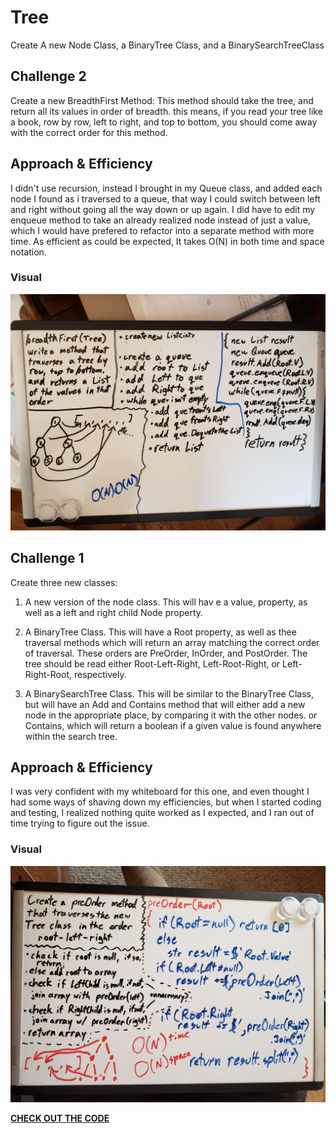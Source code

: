 # Tree
Create A new Node Class, a BinaryTree Class, and a BinarySearchTreeClass

## Challenge 2
Create a new BreadthFirst Method:
This method should take the tree, and return all its values in order of breadth. this means, if you read your tree like a book, row by row, left to right, and top to bottom, you should come away with the correct order for this method.

## Approach & Efficiency
I didn't use recursion, instead I brought in my Queue class, and added each node I found as i traversed to a queue, that way I could switch between left and right without going all the way down or up again. I did have to edit my enqueue method to take an already realized node instead of just a value, which I would have prefered to refactor into a separate method with more time. As efficient as could be expected, It takes O(N) in both time and space notation.

### Visual
![image](../../../assets/Breadth.jpg)

## Challenge 1
Create three new classes:  

1. A new version of the node class. This will hav e a value, property, as well as a left and right child Node property.  

2. A BinaryTree Class. This will have a Root property, as well as thee traversal methods which will return an array matching the correct order of traversal. These orders are PreOrder, InOrder, and PostOrder. The tree should be read either Root-Left-Right, Left-Root-Right, or Left-Right-Root, respectively.

3. A BinarySearchTree Class. This will be similar to the BinaryTree Class, but will have an Add and Contains method that will either add a new node in the appropriate place, by comparing it with the other nodes. or Contains, which will return a boolean if a given value is found anywhere within the search tree.

## Approach & Efficiency
I was very confident with my whiteboard for this one, and even thought I had some ways of shaving down my efficiencies, but when I started coding and testing, I realized nothing quite worked as I expected, and I ran out of time trying to figure out the issue.

### Visual
![image](../../../assets/Tree.jpg)

[__CHECK OUT THE CODE__](Tree/Program.cs)

